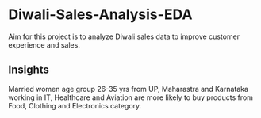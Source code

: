 # Diwali-Sales-Analysis-EDA
Aim for this project is to analyze Diwali sales data to improve customer experience and sales.
## Insights 
Married women age group 26-35 yrs from UP,  Maharastra and Karnataka working in IT, Healthcare and Aviation are more likely to buy products from Food, Clothing and Electronics category.
